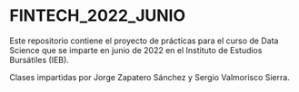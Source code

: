 # FINTECH_2022_JUNIO

Este repositorio contiene el proyecto de prácticas para el curso de Data Science que se imparte en junio de 2022 en el Instituto de Estudios Bursátiles (IEB).

Clases impartidas por Jorge Zapatero Sánchez y Sergio Valmorisco Sierra.
